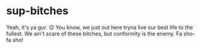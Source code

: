 # sup-bitches
Yeah, it's ya gur. 😌
You know, we just out here tryna live our best life to the fullest. 
We ain't scare of these bitches, but conformity is the enemy. Fa sho-fa sho! 
